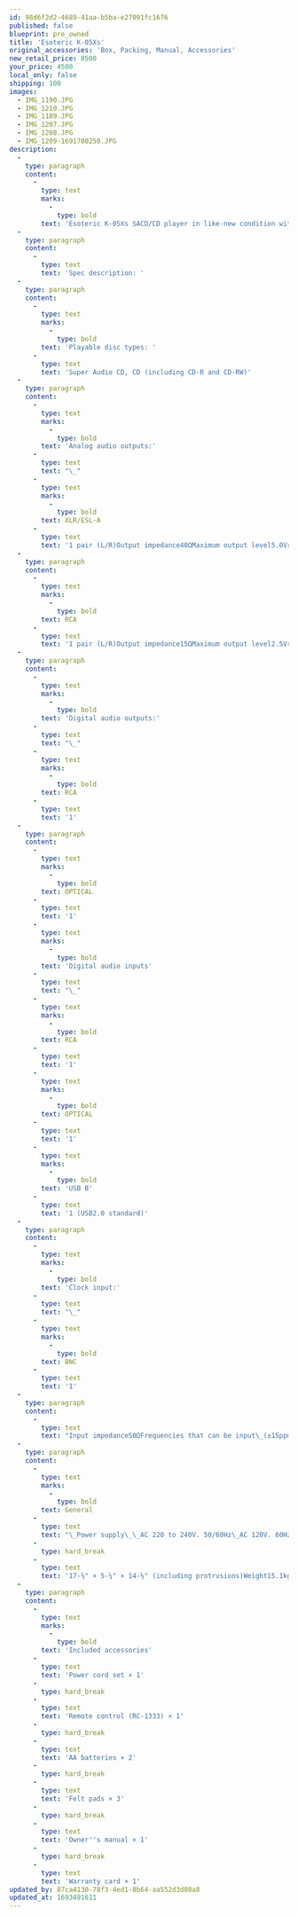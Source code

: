 ```yaml
---
id: 98d6f2d2-4689-41aa-b5ba-e27091fc1676
published: false
blueprint: pre_owned
title: 'Esoteric K-05Xs'
original_accessories: 'Box, Packing, Manual, Accessories'
new_retail_price: 8500
your_price: 4500
local_only: false
shipping: 100
images:
  - IMG_1190.JPG
  - IMG_1210.JPG
  - IMG_1189.JPG
  - IMG_1207.JPG
  - IMG_1208.JPG
  - IMG_1209-1691780250.JPG
description:
  -
    type: paragraph
    content:
      -
        type: text
        marks:
          -
            type: bold
        text: 'Esoteric K-05Xs SACD/CD player in like-new condition with original box, packing and accessories. Superb sounding player that is built exceptionally well. Best of the best! Unit sold as new for $8,500.00'
  -
    type: paragraph
    content:
      -
        type: text
        text: 'Spec description: '
  -
    type: paragraph
    content:
      -
        type: text
        marks:
          -
            type: bold
        text: 'Playable disc types: '
      -
        type: text
        text: 'Super Audio CD, CD (including CD-R and CD-RW)'
  -
    type: paragraph
    content:
      -
        type: text
        marks:
          -
            type: bold
        text: 'Analog audio outputs:'
      -
        type: text
        text: "\_"
      -
        type: text
        marks:
          -
            type: bold
        text: XLR/ESL-A
      -
        type: text
        text: '1 pair (L/R)Output impedance40ΩMaximum output level5.0Vrms (1kHz, 10kΩ loaded)'
  -
    type: paragraph
    content:
      -
        type: text
        marks:
          -
            type: bold
        text: RCA
      -
        type: text
        text: '1 pair (L/R)Output impedance15ΩMaximum output level2.5Vrms (1kHz, 10kΩ loaded)'
  -
    type: paragraph
    content:
      -
        type: text
        marks:
          -
            type: bold
        text: 'Digital audio outputs:'
      -
        type: text
        text: "\_"
      -
        type: text
        marks:
          -
            type: bold
        text: RCA
      -
        type: text
        text: '1'
  -
    type: paragraph
    content:
      -
        type: text
        marks:
          -
            type: bold
        text: OPTICAL
      -
        type: text
        text: '1'
      -
        type: text
        marks:
          -
            type: bold
        text: 'Digital audio inputs'
      -
        type: text
        text: "\_"
      -
        type: text
        marks:
          -
            type: bold
        text: RCA
      -
        type: text
        text: '1'
      -
        type: text
        marks:
          -
            type: bold
        text: OPTICAL
      -
        type: text
        text: '1'
      -
        type: text
        marks:
          -
            type: bold
        text: 'USB B'
      -
        type: text
        text: '1 (USB2.0 standard)'
  -
    type: paragraph
    content:
      -
        type: text
        marks:
          -
            type: bold
        text: 'Clock input:'
      -
        type: text
        text: "\_"
      -
        type: text
        marks:
          -
            type: bold
        text: BNC
      -
        type: text
        text: '1'
  -
    type: paragraph
    content:
      -
        type: text
        text: "Input impedance50ΩFrequencies that can be input\_(±15ppm)44.1kHz, 48kHz, 88.2kHz, 96kHz, 176.4kHz, 192kHz, 10MHz, 22.5792MHz, 24.576MHzInput level\_Rectangle wave equivalent to TTL levels Sine wave 0.5 to 1.0Vrms"
  -
    type: paragraph
    content:
      -
        type: text
        marks:
          -
            type: bold
        text: General
      -
        type: text
        text: "\_Power supply\_\_AC 220 to 240V. 50/60Hz\_AC 120V. 60Hz\_AC 230V. 50HzPower consumption22WExternal dimensions\_(W×H×D)445 × 132 × 357mm"
      -
        type: hard_break
      -
        type: text
        text: '17-⅝" × 5-¼" × 14-⅛" (including protrusions)Weight15.1kg / 33-⅜ lb'
  -
    type: paragraph
    content:
      -
        type: text
        marks:
          -
            type: bold
        text: 'Included accessories'
      -
        type: text
        text: 'Power cord set × 1'
      -
        type: hard_break
      -
        type: text
        text: 'Remote control (RC-1333) × 1'
      -
        type: hard_break
      -
        type: text
        text: 'AA batteries × 2'
      -
        type: hard_break
      -
        type: text
        text: 'Felt pads × 3'
      -
        type: hard_break
      -
        type: text
        text: 'Owner''s manual × 1'
      -
        type: hard_break
      -
        type: text
        text: 'Warranty card × 1'
updated_by: 87ca4130-78f3-4ed1-8b64-aa552d3d08a8
updated_at: 1693491611
---
```

